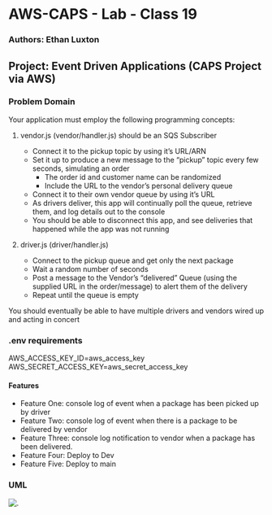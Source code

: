 # AWS-CAPS - Lab - Class 19

### Authors: Ethan Luxton

## Project: Event Driven Applications (CAPS Project via AWS)

### Problem Domain

Your application must employ the following programming concepts:

1. vendor.js (vendor/handler.js) should be an SQS Subscriber
    * Connect it to the pickup topic by using it’s URL/ARN
    * Set it up to produce a new message to the “pickup” topic every few seconds, simulating an order
        * The order id and customer name can be randomized
        * Include the URL to the vendor’s personal delivery queue
    * Connect it to their own vendor queue by using it’s URL
    * As drivers deliver, this app will continually poll the queue, retrieve them, and log details out to the console
    * You should be able to disconnect this app, and see deliveries that happened while the app was not running

2. driver.js (driver/handler.js)
    * Connect to the pickup queue and get only the next package
    * Wait a random number of seconds
    * Post a message to the Vendor’s “delivered” Queue (using the supplied URL in the order/message) to alert them of the delivery
    * Repeat until the queue is empty

You should eventually be able to have multiple drivers and vendors wired up and acting in concert

### .env requirements

AWS_ACCESS_KEY_ID=aws_access_key
AWS_SECRET_ACCESS_KEY=aws_secret_access_key

#### Features

-   Feature One: console log of event when a package has been picked up by driver
-   Feature Two: console log of event when there is a package to be delivered by vendor
-   Feature Three: console log notification to vendor when a package has been delivered.
-   Feature Four: Deploy to Dev
-   Feature Five: Deploy to main

### UML

![.](https://i.imgur.com/JANuXsR.png)

